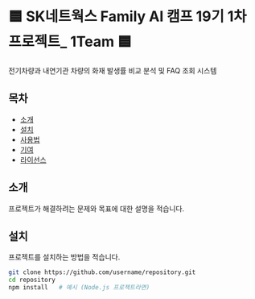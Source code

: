 # 🟦 SK네트웍스 Family AI 캠프 19기 1차 프로젝트_ 1Team 🟦
전기차량과 내연기관 차량의 화재 발생률 비교 분석 및 FAQ 조회 시스템

## 목차
- [소개](#소개)
- [설치](#설치)
- [사용법](#사용법)
- [기여](#기여)
- [라이선스](#라이선스)

## 소개
프로젝트가 해결하려는 문제와 목표에 대한 설명을 적습니다.

## 설치
프로젝트를 설치하는 방법을 적습니다.
```bash
git clone https://github.com/username/repository.git
cd repository
npm install   # 예시 (Node.js 프로젝트라면)
